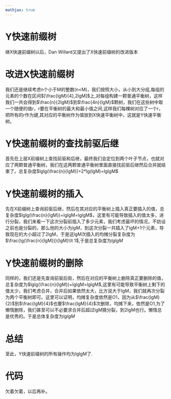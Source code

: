 ```yaml
---
mathjax: true
---
```


# Y快速前缀树
 继X快速前缀树以后，Dan Willard又提出了X快速前缀树的改进版本

# 改进X快速前缀树
 我们还是继续考虑n个小于M的整数(n&lt;M)，我们按照大小，从小到大分组,每组的元素的个数在区间$[\frac{lgM}{4},2lgM]$上,对每组构建一颗普通平衡树，这样我们一共会得到$\frac{n}{2lgM}$到$\frac{4n}{lgM}$颗树，我们在这些树中取一个随便的值r，r要在平衡树的最大和最小值之间,这样我们每棵树对应了一个r，把所有的r作为键,其对应的平衡树作为值放到X快速平衡树中，这就是Y快速平衡树。

# Y快速前缀树的查找前驱后继
 首先在上层X前缀树上查找前驱和后继，最终我们会定位到两个叶子节点，也就对应了两颗普通平衡树，我们在这两颗普通平衡树里面直接找前驱后继然后合并就结束了。总复杂度$lglg(\frac{n}{lgM})+2*lg(lgM)=lglgM$

# Y快速前缀树的插入
 先在X前缀树上查询前驱后继，然后在其对应的平衡树上插入真正要插入的值，总复杂度$lglg(\frac{n}{lgM})+lglgM=lglgM$，这里有可能导致插入的值太多，进行分裂，我们来看一下这次分裂前插入了多少元素，我们考虑最坏的情况，不妨设之前也是分裂的，那么他的大小为$lgM$，到这次分裂一共插入了lgM+1个元素，导致现在的大小超过了2lgM，于是这lgM次插入的均摊分裂复杂度为$\frac{lg(\frac{n}{lgM})}{lgM}\lt 1$,于是总复杂度为$lglgM$

# Y快速前缀树的删除
 同样的，我们还是先查询前驱后街，然后在对应的平衡树上删除真正要删除的值，总复杂度为$lglg(\frac{n}{lgM})+lglgM=lglgM$,这里有可能导致平衡树上剩下的值太少，我们考虑合并，合并后如果依然太大，比方说大于lgM，我们就再次分裂为两个平衡树即可。这里可以证明，均摊复杂度依然是O1，因为从$\frac{lgM}{2}$到$\frac{lgM}{4}$也要$\frac{lgM}{4}$次删除，均摊下来，依然是O1,为了懒惰删除，我们甚至可以不必要求合并后超过lgM猜分裂，到2lgM也行。懒惰总是优秀的。于是总体复杂度为$lglgM$

# 总结
 至此，Y快速前缀树的所有操作均为lglgM了.

# 代码
 欠着欠着，以后再补。
